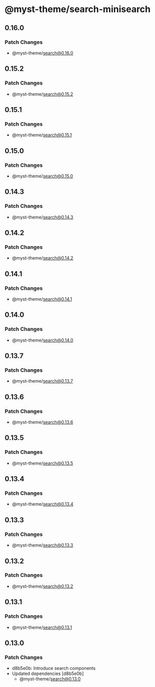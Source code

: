 # @myst-theme/search-minisearch

## 0.16.0

### Patch Changes

- @myst-theme/search@0.16.0

## 0.15.2

### Patch Changes

- @myst-theme/search@0.15.2

## 0.15.1

### Patch Changes

- @myst-theme/search@0.15.1

## 0.15.0

### Patch Changes

- @myst-theme/search@0.15.0

## 0.14.3

### Patch Changes

- @myst-theme/search@0.14.3

## 0.14.2

### Patch Changes

- @myst-theme/search@0.14.2

## 0.14.1

### Patch Changes

- @myst-theme/search@0.14.1

## 0.14.0

### Patch Changes

- @myst-theme/search@0.14.0

## 0.13.7

### Patch Changes

- @myst-theme/search@0.13.7

## 0.13.6

### Patch Changes

- @myst-theme/search@0.13.6

## 0.13.5

### Patch Changes

- @myst-theme/search@0.13.5

## 0.13.4

### Patch Changes

- @myst-theme/search@0.13.4

## 0.13.3

### Patch Changes

- @myst-theme/search@0.13.3

## 0.13.2

### Patch Changes

- @myst-theme/search@0.13.2

## 0.13.1

### Patch Changes

- @myst-theme/search@0.13.1

## 0.13.0

### Patch Changes

- d8b5e0b: Introduce search components
- Updated dependencies [d8b5e0b]
  - @myst-theme/search@0.13.0
